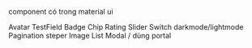 component có trong material ui

Avatar
TestField
Badge
Chip
Rating
Slider
Switch darkmode/lightmode
Pagination 
steper
Image List
Modal / dùng portal
